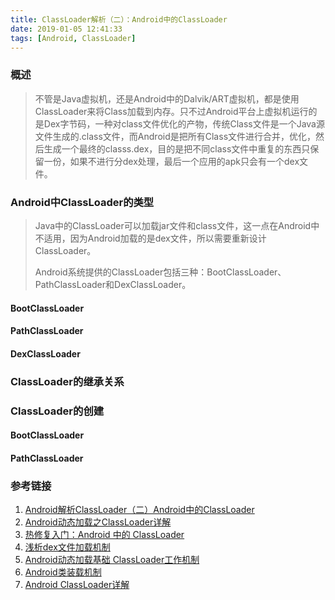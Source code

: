 ```yaml
---
title: ClassLoader解析（二）：Android中的ClassLoader
date: 2019-01-05 12:41:33
tags: [Android, ClassLoader]
---
```


### 概述

>不管是Java虚拟机，还是Android中的Dalvik/ART虚拟机，都是使用ClassLoader来将Class加载到内存。只不过Android平台上虚拟机运行的是Dex字节码，一种对class文件优化的产物，传统Class文件是一个Java源文件生成的.class文件，而Android是把所有Class文件进行合并，优化，然后生成一个最终的classs.dex，目的是把不同class文件中重复的东西只保留一份，如果不进行分dex处理，最后一个应用的apk只会有一个dex文件。

<!--more-->

### Android中ClassLoader的类型

>Java中的ClassLoader可以加载jar文件和class文件，这一点在Android中不适用，因为Android加载的是dex文件，所以需要重新设计ClassLoader。
>
>Android系统提供的ClassLoader包括三种：BootClassLoader、PathClassLoader和DexClassLoader。

#### BootClassLoader



#### PathClassLoader



#### DexClassLoader



### ClassLoader的继承关系



### ClassLoader的创建

#### BootClassLoader



#### PathClassLoader



#### 

### 参考链接

1. [Android解析ClassLoader（二）Android中的ClassLoader](https://blog.csdn.net/itachi85/article/details/78276837)
2. [Android动态加载之ClassLoader详解](https://www.jianshu.com/p/a620e368389a)
3. [热修复入门：Android 中的 ClassLoader](https://www.jianshu.com/p/96a72d1a7974)
4. [浅析dex文件加载机制](http://www.cnblogs.com/lanrenxinxin/p/4712224.html)
5. [Android动态加载基础 ClassLoader工作机制](https://segmentfault.com/a/1190000004062880)
6. [Android类装载机制](https://segmentfault.com/a/1190000014135318)
7. [Android ClassLoader详解](https://blog.csdn.net/xiangzhihong8/article/details/52880327)

